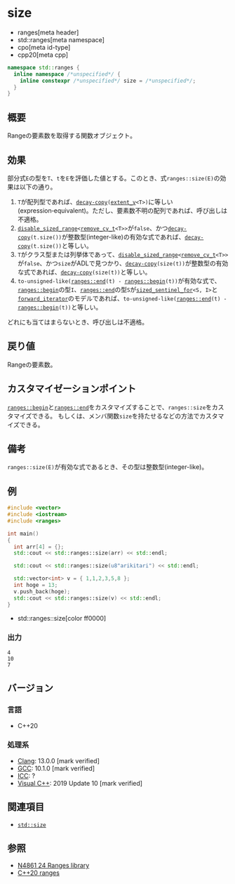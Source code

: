 # size
* ranges[meta header]
* std::ranges[meta namespace]
* cpo[meta id-type]
* cpp20[meta cpp]

```cpp
namespace std::ranges {
  inline namespace /*unspecified*/ {
    inline constexpr /*unspecified*/ size = /*unspecified*/;
  }
}
```

## 概要
Rangeの要素数を取得する関数オブジェクト。

## 効果
部分式`E`の型を`T`、`t`を`E`を評価した値とする。このとき、式`ranges::size(E)`の効果は以下の通り。

1. `T`が配列型であれば、[`decay-copy`](/reference/exposition-only/decay-copy.md)`(`[`extent_v`](/reference/type_traits/extent.md)`<T>)`に等しい(expression‑equivalent)。ただし、要素数不明の配列であれば、呼び出しは不適格。
2. [`disable_sized_range`](disable_sized_range.md)`<`[`remove_cv_t`](/reference/type_traits/remove_cv.md)`<T>>`が`false`、かつ[`decay-copy`](/reference/exposition-only/decay-copy.md)`(t.size())`が整数型(integer-like)の有効な式であれば、[`decay-copy`](/reference/exposition-only/decay-copy.md)`(t.size())`と等しい。
3. `T`がクラス型または列挙体であって、[`disable_sized_range`](disable_sized_range.md)`<`[`remove_cv_t`](/reference/type_traits/remove_cv.md)`<T>>`が`false`、かつ`size`がADLで見つかり、[`decay-copy`](/reference/exposition-only/decay-copy.md)`(size(t))`が整数型の有効な式であれば、[`decay-copy`](/reference/exposition-only/decay-copy.md)`(size(t))`と等しい。
4. `to-unsigned-like(`[`ranges::end`](end.md)`(t) - `[`ranges::begin`](begin.md)`(t))`が有効な式で、[`ranges::begin`](begin.md)の型`I`、[`ranges::end`](end.md)の型`S`が[`sized_sentinel_for`](/reference/iterator/sized_sentinel_for.md)`<S, I>`と[`forward_iterator`](/reference/iterator/forward_iterator.md)のモデルであれば、`to-unsigned-like(`[`ranges::end`](end.md)`(t) - `[`ranges::begin`](begin.md)`(t))`と等しい。

どれにも当てはまらないとき、呼び出しは不適格。

## 戻り値
Rangeの要素数。

## カスタマイゼーションポイント
[`ranges::begin`](begin.md)と[`ranges::end`](end.md)をカスタマイズすることで、`ranges::size`をカスタマイズできる。
もしくは、メンバ関数`size`を持たせるなどの方法でカスタマイズできる。

## 備考
`ranges::size(E)`が有効な式であるとき、その型は整数型(integer-like)。

## 例
```cpp example
#include <vector>
#include <iostream>
#include <ranges>

int main()
{
  int arr[4] = {};
  std::cout << std::ranges::size(arr) << std::endl;

  std::cout << std::ranges::size(u8"arikitari") << std::endl;

  std::vector<int> v = { 1,1,2,3,5,8 };
  int hoge = 13;
  v.push_back(hoge);
  std::cout << std::ranges::size(v) << std::endl;
}
```
* std::ranges::size[color ff0000]

### 出力
```
4
10
7
```

## バージョン
### 言語
- C++20

### 処理系
- [Clang](/implementation.md#clang): 13.0.0 [mark verified]
- [GCC](/implementation.md#gcc): 10.1.0 [mark verified]
- [ICC](/implementation.md#icc): ?
- [Visual C++](/implementation.md#visual_cpp): 2019 Update 10 [mark verified]

## 関連項目
- [`std::size`](/reference/iterator/size.md)

## 参照
- [N4861 24 Ranges library](https://timsong-cpp.github.io/cppwp/n4861/ranges)
- [C++20 ranges](https://techbookfest.org/product/5134506308665344)

